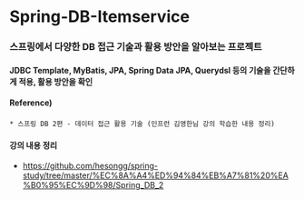 # Spring-DB-Itemservice
### 스프링에서 다양한 DB 접근 기술과 활용 방안을 알아보는 프로젝트 

#### JDBC Template, MyBatis, JPA, Spring Data JPA, Querydsl 등의 기술을 간단하게 적용, 활용 방안을 확인

#### Reference) 
	* 스프링 DB 2편 - 데이터 접근 활용 기술 (인프런 김영한님 강의 학습한 내용 정리)

  
#### 강의 내용 정리

- https://github.com/hesongg/spring-study/tree/master/%EC%8A%A4%ED%94%84%EB%A7%81%20%EA%B0%95%EC%9D%98/Spring_DB_2
